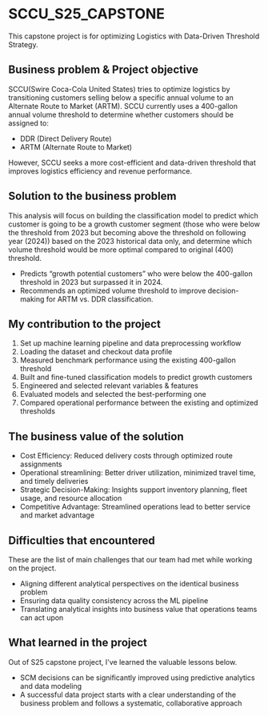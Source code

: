 # SCCU_S25_CAPSTONE
This capstone project is for optimizing Logistics with Data-Driven Threshold Strategy.


## Business problem & Project objective

SCCU(Swire Coca-Cola United States) tries to optimize logistics by transitioning customers selling below a specific annual volume to an Alternate Route to Market (ARTM).
SCCU currently uses a 400-gallon annual volume threshold to determine whether customers should be assigned to:


- DDR (Direct Delivery Route)
- ARTM (Alternate Route to Market)

However, SCCU seeks a more cost-efficient and data-driven threshold that improves logistics efficiency and revenue performance.

## Solution to the business problem

This analysis will focus on building the classification model to predict which customer is going to be a growth customer segment (those who were below the threshold from 2023 but becoming above the threshold on following year (2024)) based on the 2023 historical data only, and determine which volume threshold would be more optimal compared to original (400) threshold.

- Predicts “growth potential customers” who were below the 400-gallon threshold in 2023 but surpassed it in 2024.
- Recommends an optimized volume threshold to improve decision-making for ARTM vs. DDR classification.

## My contribution to the project

1. Set up machine learning pipeline and data preprocessing workflow
2. Loading the dataset and checkout data profile
3. Measured benchmark performance using the existing 400-gallon threshold
4. Built and fine-tuned classification models to predict growth customers
5. Engineered and selected relevant variables & features
6. Evaluated models and selected the best-performing one
7. Compared operational performance between the existing and optimized thresholds

## The business value of the solution

- Cost Efficiency: Reduced delivery costs through optimized route assignments
- Operational streamlining: Better driver utilization, minimized travel time, and timely deliveries
- Strategic Decision-Making: 	Insights support inventory planning, fleet usage, and resource allocation
- Competitive Advantage: 	Streamlined operations lead to better service and market advantage

## Difficulties that encountered

These are the list of main challenges that our team had met while working on the project.

- Aligning different analytical perspectives on the identical business problem
- Ensuring data quality consistency across the ML pipeline
- Translating analytical insights into business value that operations teams can act upon

## What learned in the project

Out of S25 capstone project, I've learned the valuable lessons below.

- SCM decisions can be significantly improved using predictive analytics and data modeling
- A successful data project starts with a clear understanding of the business problem and follows a systematic, collaborative approach

